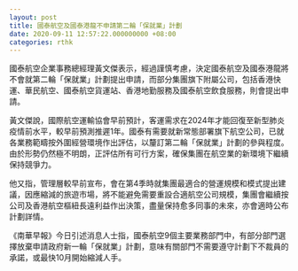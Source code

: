 ```yaml
---
layout: post
title: 國泰航空及國泰港龍不申請第二輪「保就業」計劃
date: 2020-09-11 12:57:22.000000000 +08:00
categories: rthk
---
```


國泰航空企業事務總經理黃文傑表示，經過謹慎考慮，決定國泰航空及國泰港龍將不會就第二輪「保就業」計劃提出申請，而部分集團旗下附屬公司，包括香港快運、華民航空、國泰航空貨運站、香港地勤服務及國泰航空飲食服務，則會提出申請。

黃文傑說，國際航空運輸協會早前預計，客運需求在2024年才能回復至新型肺炎疫情前水平，較早前預測推遲1年。國泰有需要就新常態部署旗下航空公司，已就各業務範疇按外圍經營環境作出評估，以釐訂第二輪「保就業」計劃的參與程度。由於形勢仍然極不明朗，正評估所有可行方案，確保集團在航空業的新環境下繼續保持競爭力。

他又指，管理層較早前宣布，會在第4季時就集團最適合的營運規模和模式提出建議，因應縮減的旅遊市場，將不能避免需要重設合適航空公司規模，集團會繼續按公司及香港航空樞紐長遠利益作出決策，盡量保持愈多同事的未來，亦會適時公布計劃詳情。

《南華早報》今日引述消息人士指，國泰航空9個主要業務部門中，有部分部門選擇放棄申請政府新一輪「保就業」計劃，意味有關部門不需要遵守計劃下不裁員的承諾，或最快10月開始縮減人手。
